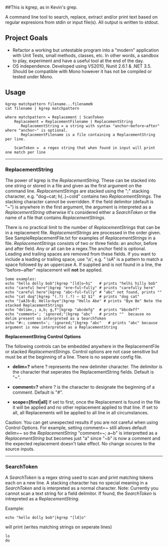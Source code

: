##This is kgrep, as in Kevin's grep.

A command line tool to search, replace, extract and/or print text based on regular expresions from stdin or input file(s). All output is written to stdout.


Project Goals
-------------

* Refactor a working but untestable program into a "modern" application with Unit Tests, small methods, classes, etc. In other words, a sandbox to play, experiment and have a useful tool at the end of the day.
* OS independence. Developed using VS2010, Nunit 2.6.1 & .NET 3.5. Should be compatible with Mono however it has not be compiled or tested under Mono.

Usage
-----

    kgrep matchpattern filename...filenameN
    cat filename | kgrep matchpattern
    
    where matchpattern = Replacement | ScanToken
        Replacement = ReplacementFilename | ReplacementString
           ReplacementString = a string with syntax "anchor~before~after" where "anchor~" is optional. 
           ReplacementFilename is a file containing a ReplacementString per line.

        ScanToken =  a regex string that when found in input will print one match per line

- - -

### ReplacementString
The power of kgrep is the *ReplacementString*. These can be stacked into one string or stored in a file and given as the first argument on the command line. *ReplacementStrings* are stacked using the ";" stacking character, e.g. "dog~cat; h(..)~cold" contains two *ReplacementStrings*. The stacking character cannot be overridden. If the field delimitor (default is "~") is anywhere in the first argument, the argument is interpreted as a *ReplacementString* otherwise it's considered either a *SearchToken* or the name of a file that contains *ReplacementStrings*.

There is no practical limit to the number of *ReplacementStrings* that can be in a replacement file. *ReplacementStrings* are processed in the order given. See SampleReplacementFile.txt for examples of *ReplacementStrings* in a file.  *ReplacementStrings* consists of two or three fields: an anchor, before and after field. Any or all can be a regex.The anchor field is optional. Leading and trailing spaces are removed from these fields. If you want to include a leading or trailing space, use '\s', e.g. " \sA" is a pattern to match a space followed by an uppercase A. 
If supplied and is not found in a line, the "before~after" replacement will **not** be applied.

    Some examples:    
    echo "hello dolly bob"|kgrep "[ld]o~hi"   # prints "helhi hilly bob"
    echo "careful here"|kgrep "ere~ful~fully" # prints "carefully here"
    echo "careful here"|kgrep "abc~ful~fully" # "abc" not found, prints ""
    echo "cat dog"|kgrep "(.?) (.?) ~ $2 $1"  # prints "dog cat"
    echo "[aA]b~B; Hello~bye"|kgrep "Hello Abe" # prints "Bye Be" Note the stacked ReplacementStrings
    echo "delim=,; a,b; g,f"|kgrep "abcdefg"  # prints "bbcdeff"
    echo "comment='; 'ignored;"|kgrep "abc"   # prints ""  because no delim present so interpreted as a SearchToken
    echo "#~; comment='; 'ignored;"|kgrep "abc"   # prints "abc" because argument is now interpreted as a ReplacementString

**ReplacementString Control Options**

The following controls can be embedded anywhere in the ReplacementFile or stacked *ReplacementStrings*. Control options are not case sensitive but must be at the beginning of a line. There is no seperate config file.

- **delim=?** where ? represents the new delimiter character. The delimitor is the character that seperates the ReplacementString fields. Default is "~".

- **comment=?** where ? is the character to designate the beginning of a comment. Default is "#".

- **scope=[first|all]** If set to first, once the Replacement is found in the file it will be applied and no other replacement applied to that line. If set to all, all Replacements will be applied to all line in all circumstances.

Caution: You can get unexpected results if you are not careful when using Control Options. For example, setting comment=~ still allows default delim=~ so the *ReplacementString* "comment=~; a~b" is interpretted as a *ReplacementString* but becomes just "a" since "~b" is now a comment and the expected replacement doesn't take effect. No change occures to the source inputs.

---

### SearchToken
A *SearchToken* is a regex string used to scan and print matching tokens each on a new line. A stacking character has no special meaning in a *SearchToken* and is interpreted as a normal character. Note: Currently you cannot scan a text string for a field delimitor. If found, the *SearchToken* is intrepreted as a *ReplacementString*.

Example: 

    echo "hello dolly bob"|kgrep "[ld]o" 
   will print (writes matching strings on seperate lines)

    lo
    do










